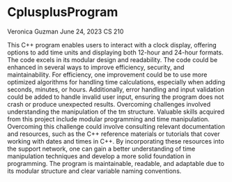 # CplusplusProgram

Veronica Guzman
June 24, 2023
CS 210

This C++ program enables users to interact with a clock display, offering options to add time units and displaying both 12-hour and 24-hour formats. The code excels in its modular design and readability. The code could be enhanced in several ways to improve efficiency, security, and maintainability. For efficiency, one improvement could be to use more optimized algorithms for handling time calculations, especially when adding seconds, minutes, or hours. Additionally, error handling and input validation could be added to handle invalid user input, ensuring the program does not crash or produce unexpected results. Overcoming challenges involved understanding the manipulation of the tm structure. Valuable skills acquired from this project include modular programming and time manipulation. Overcoming this challenge could involve consulting relevant documentation and resources, such as the C++ reference materials or tutorials that cover working with dates and times in C++. By incorporating these resources into the support network, one can gain a better understanding of time manipulation techniques and develop a more solid foundation in programming. The program is maintainable, readable, and adaptable due to its modular structure and clear variable naming conventions.
